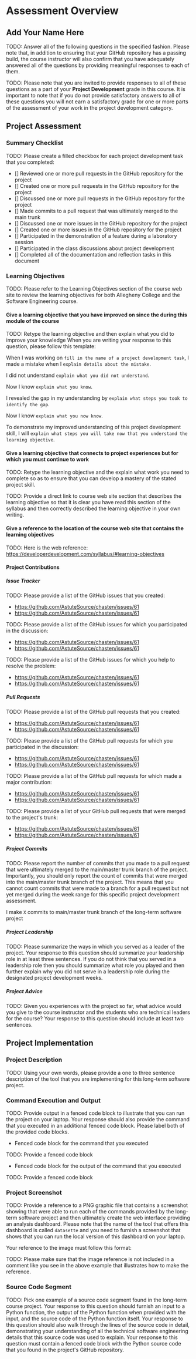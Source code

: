 # Assessment Overview

## Add Your Name Here

TODO: Answer all of the following questions in the specified fashion. Please
note that, in addition to ensuring that your GitHub repository has a passing
build, the course instructor will also confirm that you have adequately answered
all of the questions by providing meaningful responses to each of them.

TODO: Please note that you are invited to provide responses to all of these
questions as a part of your **Project Development** grade in this course.
It is important to note that if you do not provide satisfactory answers to all
of these questions you will not earn a satisfactory grade for one or more parts
of the assessment of your work in the project development category.

## Project Assessment

### Summary Checklist

TODO: Please create a filled checkbox for each project development task that you completed:

- [] Reviewed one or more pull requests in the GitHub repository for the project
- [] Created one or more pull requests in the GitHub repository for the project
- [] Discussed one or more pull requests in the GitHub repository for the project
- [] Made commits to a pull request that was ultimately merged to the main trunk
- [] Discussed one or more issues in the GitHub repository for the project
- [] Created one or more issues in the GitHub repository for the project
- [] Participated in the demonstration of a feature during a laboratory session
- [] Participated in the class discussions about project development
- [] Completed all of the documentation and reflection tasks in this document

### Learning Objectives

TODO: Please refer to the Learning Objectives section of the course web site to review
the learning objectives for both Allegheny College and the Software Engineering course.

#### Give a learning objective that you have improved on since the during this module of the course

TODO: Retype the learning objective and then explain what you did to improve your knowledge
When you are writing your response to this question, please follow this template:

When I was working on `fill in the name of a project development task`, I
made a mistake when I `explain details about the mistake`.

I did not understand `explain what you did not understand`.

Now I know `explain what you know`.

I revealed the gap in my understanding by `explain what steps you took to
identify the gap`.

Now I know `explain what you now know`.

To demonstrate my improved understanding of this project development skill, I will
`explain what steps you will take now that you understand the learning
objective`.

#### Give a learning objective that connects to project experiences but for which you must continue to work

TODO: Retype the learning objective and the explain what work you need to
complete so as to ensure that you can develop a mastery of the stated project skill.

TODO: Provide a direct link to course web site section that describes the learning
objective so that it is clear you have read this section of the syllabus and
then correctly described the learning objective in your own writing.

#### Give a reference to the location of the course web site that contains the learning objectives

TODO: Here is the web reference: https://developerdevelopment.com/syllabus/#learning-objectives

#### Project Contributions

##### Issue Tracker

TODO: Please provide a list of the GitHub issues that you created:

- https://github.com/AstuteSource/chasten/issues/61
- https://github.com/AstuteSource/chasten/issues/61

TODO: Please provide a list of the GitHub issues for which you participated in the discussion:

- https://github.com/AstuteSource/chasten/issues/61
- https://github.com/AstuteSource/chasten/issues/61

TODO: Please provide a list of the GitHub issues for which you help to resolve the problem:

- https://github.com/AstuteSource/chasten/issues/61
- https://github.com/AstuteSource/chasten/issues/61

##### Pull Requests

TODO: Please provide a list of the GitHub pull requests that you created:

- https://github.com/AstuteSource/chasten/issues/61
- https://github.com/AstuteSource/chasten/issues/61

TODO: Please provide a list of the GitHub pull requests for which you participated in the discussion:

- https://github.com/AstuteSource/chasten/issues/61
- https://github.com/AstuteSource/chasten/issues/61

TODO: Please provide a list of the GitHub pull requests for which made a major contribution:

- https://github.com/AstuteSource/chasten/issues/61
- https://github.com/AstuteSource/chasten/issues/61

TODO: Please provide a list of your GitHub pull requests that were merged to the project's trunk:

- https://github.com/AstuteSource/chasten/issues/61
- https://github.com/AstuteSource/chasten/issues/61

##### Project Commits

TODO: Please report the number of commits that you made to a pull request that
were ultimately merged to the main/master trunk branch of the project.
Importantly, you should only report the count of commits that were merged into
the main/master trunk branch of the project. This means that you cannot count
commits that were made to a branch for a pull request but not yet merged during
the week range for this specific project development assessment.

I make `X` commits to main/master trunk branch of the long-term software project

##### Project Leadership

TODO: Please summarize the ways in which you served as a leader of the project.
Your response to this question should summarize your leadership role in at least
three sentences. If you do not think that you served in a leadership role then
you should summarize what role you played and then further explain why you did
not serve in a leadership role during the designated project development weeks.

##### Project Advice

TODO: Given you experiences with the project so far, what advice would you give
to the course instructor and the students who are technical leaders for the
course? Your response to this question should include at least two sentences.

## Project Implementation

### Project Description

TODO: Using your own words, please provide a one to three sentence description
of the tool that you are implementing for this long-term software project.

### Command Execution and Output

TODO: Provide output in a fenced code block to illustrate that you can run the project
on your laptop. Your response should also provide the command that you executed
in an additional fenced code block. Please label both of the provided code blocks.

- Fenced code block for the command that you executed

TODO: Provide a fenced code block

- Fenced code block for the output of the command that you executed

TODO: Provide a fenced code block

### Project Screenshot

TODO: Provide a reference to a PNG graphic file that contains a screenshot
showing that were able to run each of the commands provided by the long-term
software project and then ultimately create the web interface providing an
analysis dashboard. Please note that the name of the tool that offers this
dashboard is called `datasette` and you need to furnish a screenshot that shows
that you can run the local version of this dashboard on your laptop.

Your reference to the image must follow this format:

<!-- ![<The alternate label "Datasette Screenshot">](<path to the file called datasette_screenshot.png>) -->

TODO: Please make sure that the image reference is not included in a comment like you
see in the above example that illustrates how to make the reference.

### Source Code Segment

TODO: Pick one example of a source code segment found in the long-term course project.
Your response to this question should furnish an input to a Python function, the
output of the Python function when provided with the input, and the source code
of the Python function itself. Your response to this question should also walk
through the lines of the source code in detail, demonstrating your understanding
of all the technical software engineering details that this source code was used
to explain. Your response to this question must contain a fenced code block with
the Python source code that you found in the project's GitHub repository.
